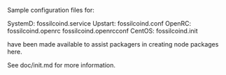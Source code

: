 Sample configuration files for:

SystemD: fossilcoind.service
Upstart: fossilcoind.conf
OpenRC:  fossilcoind.openrc
         fossilcoind.openrcconf
CentOS:  fossilcoind.init

have been made available to assist packagers in creating node packages here.

See doc/init.md for more information.
